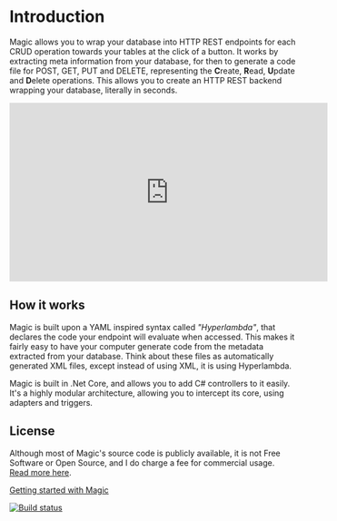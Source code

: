 # Introduction

Magic allows you to wrap your database into HTTP REST endpoints for each CRUD operation towards your tables
at the click of a button. It works by extracting meta information from your database, for then to generate
a code file for POST, GET, PUT and DELETE, representing the **C**reate, **R**ead, **U**pdate and **D**elete
operations. This allows you to create an HTTP REST backend wrapping your database, literally in seconds.

<div style="margin-left: auto; margin-right: auto; width: 560px;">
<iframe width="560" height="315" src="https://www.youtube.com/embed/4TyT4lBEOg8" frameborder="0" allow="accelerometer; autoplay; encrypted-media; gyroscope; picture-in-picture" allowfullscreen></iframe>
</div>

## How it works

Magic is built upon a YAML inspired syntax called _"Hyperlambda"_, that declares the code your endpoint
will evaluate when accessed. This makes it fairly easy to have your computer generate code from the metadata
extracted from your database. Think about these files as automatically generated XML files, except instead
of using XML, it is using Hyperlambda.

Magic is built in .Net Core, and allows you to add C# controllers to it easily. It's a highly modular
architecture, allowing you to intercept its core, using adapters and triggers.

## License

Although most of Magic's source code is publicly available, it is not Free Software or Open Source,
and I do charge a fee for commercial usage. [Read more here](https://servergardens.com/buy/).

[Getting started with Magic](/getting-started)

[![Build status](https://travis-ci.org/polterguy/magic.svg?master)](https://travis-ci.org/polterguy/magic)

